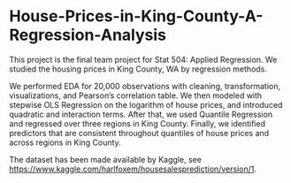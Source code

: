 # House-Prices-in-King-County-A-Regression-Analysis

This project is the final team project for Stat 504: Applied Regression. We studied the housing prices in King County, WA by regression methods.

We performed EDA for 20,000 observations with cleaning, transformation, visualizations, and Pearson’s correlation table. We then modeled with stepwise OLS Regression on the logarithm of house prices, and introduced quadratic and interaction terms. After that, we used Quantile Regression and regressed over three regions in King County. Finally, we identified predictors that are consistent throughout quantiles of house prices and across regions in King County.

The dataset has been made available by Kaggle, see https://www.kaggle.com/harlfoxem/housesalesprediction/version/1.
